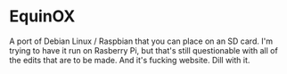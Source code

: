 # EquinOX
A port of Debian Linux / Raspbian that you can place on an SD card. I'm trying to have it run on Rasberry Pi, but that's still questionable with all of the edits that are to be made.
And it's fucking website. Dill with it.
